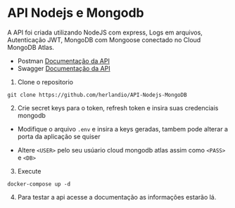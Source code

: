 # API Nodejs e Mongodb

A API foi criada utilizando NodeJS com express, Logs em arquivos, Autenticação JWT, MongoDB com Mongoose conectado no Cloud MongoDB Atlas.

- Postman [Documentação da API](https://documenter.getpostman.com/view/15201113/UVsSP4Jj)
- Swagger [Documentação da API](https://api-nodemongo.herokuapp.com/docs)

1. Clone o repositorio
  
  ```
  git clone https://github.com/herlandio/API-Nodejs-MongoDB
  ```

2. Crie secret keys para o token, refresh token e insira suas credenciais mongodb
  
- Modifique o arquivo ```.env``` e insira a keys geradas, tambem pode alterar a porta da aplicação se quiser

- Altere ```<USER>``` pelo seu usúario cloud mongodb atlas assim como ```<PASS>``` e ```<DB>```

3. Execute  
  ```   
  docker-compose up -d
  ```
  
4. Para testar a api acesse a documentação as informações estarão lá.